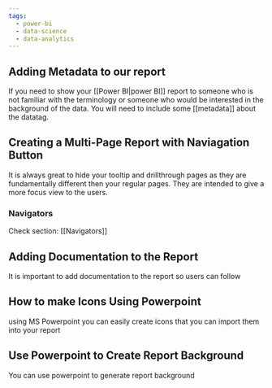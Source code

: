 ```yaml
---
tags:
  - power-bi
  - data-science
  - data-analytics
---
```

## Adding Metadata to our report
If you need to show your [[Power  BI|power BI]] report to someone who is not familiar with the terminology or someone who would be interested in the background of the data. You will need to include some [[metadata]] about the datatag.

## Creating a Multi-Page Report with Naviagation Button
It is always great to hide your tooltip and drillthrough pages as they are fundamentally different then your regular pages. They are intended to give a more focus view to the users.

### Navigators
Check section: [[Navigators]] 

## Adding Documentation to the Report
It is important to add documentation to the report so users can follow 

## How to make Icons Using Powerpoint
using MS Powerpoint you can easily create icons that you can import them into your report

## Use Powerpoint to Create Report Background
You can use powerpoint to generate report background 